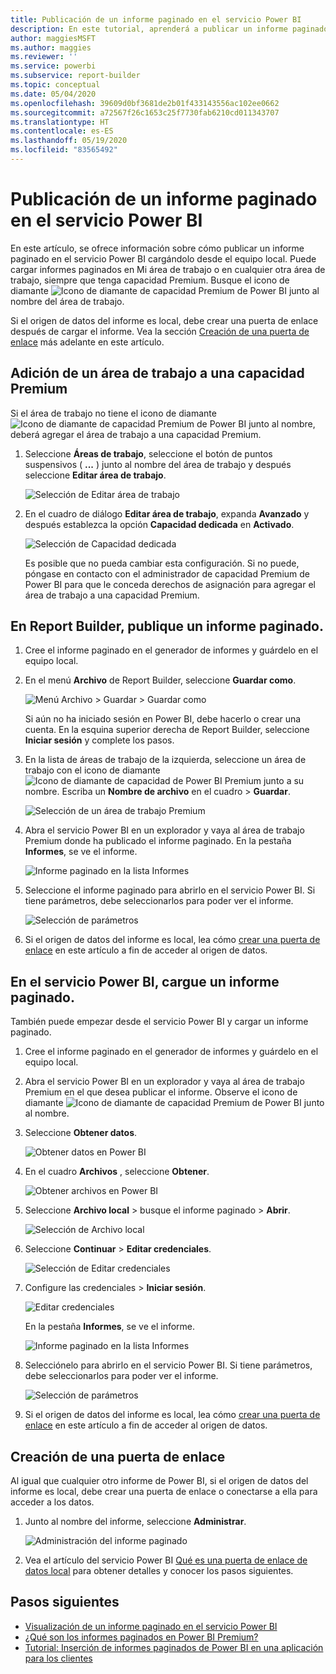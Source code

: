 ```yaml
---
title: Publicación de un informe paginado en el servicio Power BI
description: En este tutorial, aprenderá a publicar un informe paginado en el servicio Power BI cargándolo desde el equipo local.
author: maggiesMSFT
ms.author: maggies
ms.reviewer: ''
ms.service: powerbi
ms.subservice: report-builder
ms.topic: conceptual
ms.date: 05/04/2020
ms.openlocfilehash: 39609d0bf3681de2b01f433143556ac102ee0662
ms.sourcegitcommit: a72567f26c1653c25f7730fab6210cd011343707
ms.translationtype: HT
ms.contentlocale: es-ES
ms.lasthandoff: 05/19/2020
ms.locfileid: "83565492"
---
```

# <a name="publish-a-paginated-report-to-the-power-bi-service"></a>Publicación de un informe paginado en el servicio Power BI

En este artículo, se ofrece información sobre cómo publicar un informe paginado en el servicio Power BI cargándolo desde el equipo local. Puede cargar informes paginados en Mi área de trabajo o en cualquier otra área de trabajo, siempre que tenga capacidad Premium. Busque el icono de diamante ![Icono de diamante de capacidad Premium de Power BI](media/paginated-reports-save-to-power-bi-service/premium-diamond.png) junto al nombre del área de trabajo. 

Si el origen de datos del informe es local, debe crear una puerta de enlace después de cargar el informe. Vea la sección [Creación de una puerta de enlace](#create-a-gateway) más adelante en este artículo.

## <a name="add-a-workspace-to-a-premium-capacity"></a>Adición de un área de trabajo a una capacidad Premium

Si el área de trabajo no tiene el icono de diamante ![Icono de diamante de capacidad Premium de Power BI](media/paginated-reports-save-to-power-bi-service/premium-diamond.png) junto al nombre, deberá agregar el área de trabajo a una capacidad Premium. 

1. Seleccione **Áreas de trabajo**, seleccione el botón de puntos suspensivos ( **...** ) junto al nombre del área de trabajo y después seleccione **Editar área de trabajo**.

    ![Selección de Editar área de trabajo](media/paginated-reports-save-to-power-bi-service/power-bi-paginated-edit-workspace.png)

1. En el cuadro de diálogo **Editar área de trabajo**, expanda **Avanzado** y después establezca la opción **Capacidad dedicada** en **Activado**.

    ![Selección de Capacidad dedicada](media/paginated-reports-save-to-power-bi-service/power-bi-paginated-edit-workspace-dialog.png)

   Es posible que no pueda cambiar esta configuración. Si no puede, póngase en contacto con el administrador de capacidad Premium de Power BI para que le conceda derechos de asignación para agregar el área de trabajo a una capacidad Premium.

## <a name="from-report-builder-publish-a-paginated-report"></a>En Report Builder, publique un informe paginado.

1. Cree el informe paginado en el generador de informes y guárdelo en el equipo local.

1. En el menú **Archivo** de Report Builder, seleccione **Guardar como**.

    ![Menú Archivo > Guardar > Guardar como](media/paginated-reports-save-to-power-bi-service/power-bi-paginated-save-as.png)

    Si aún no ha iniciado sesión en Power BI, debe hacerlo o crear una cuenta. En la esquina superior derecha de Report Builder, seleccione **Iniciar sesión** y complete los pasos.

2. En la lista de áreas de trabajo de la izquierda, seleccione un área de trabajo con el icono de diamante ![Icono de diamante de capacidad de Power BI Premium](media/paginated-reports-save-to-power-bi-service/premium-diamond.png) junto a su nombre. Escriba un **Nombre de archivo** en el cuadro > **Guardar**. 

    ![Selección de un área de trabajo Premium](media/paginated-reports-save-to-power-bi-service/power-bi-paginated-select-workspace.png)

4. Abra el servicio Power BI en un explorador y vaya al área de trabajo Premium donde ha publicado el informe paginado. En la pestaña **Informes**, se ve el informe.

    ![Informe paginado en la lista Informes](media/paginated-reports-save-to-power-bi-service/power-bi-paginated-wwi-report.png)

5. Seleccione el informe paginado para abrirlo en el servicio Power BI. Si tiene parámetros, debe seleccionarlos para poder ver el informe.

    ![Selección de parámetros](media/paginated-reports-save-to-power-bi-service/power-bi-paginated-select-parameters.png)

6. Si el origen de datos del informe es local, lea cómo [crear una puerta de enlace](#create-a-gateway) en este artículo a fin de acceder al origen de datos.

## <a name="from-the-power-bi-service-upload-a-paginated-report"></a>En el servicio Power BI, cargue un informe paginado.

También puede empezar desde el servicio Power BI y cargar un informe paginado.

1. Cree el informe paginado en el generador de informes y guárdelo en el equipo local.

1. Abra el servicio Power BI en un explorador y vaya al área de trabajo Premium en el que desea publicar el informe. Observe el icono de diamante ![Icono de diamante de capacidad Premium de Power BI](media/paginated-reports-save-to-power-bi-service/premium-diamond.png) junto al nombre. 

1. Seleccione **Obtener datos**.

    ![Obtener datos en Power BI](media/paginated-reports-save-to-power-bi-service/power-bi-paginated-get-data.png)

1. En el cuadro **Archivos** , seleccione **Obtener**.

    ![Obtener archivos en Power BI](media/paginated-reports-save-to-power-bi-service/power-bi-paginated-files-get.png)

1. Seleccione **Archivo local** > busque el informe paginado > **Abrir**.

    ![Selección de Archivo local](media/paginated-reports-save-to-power-bi-service/power-bi-paginated-local-file.png)

1. Seleccione **Continuar** > **Editar credenciales**.

    ![Selección de Editar credenciales](media/paginated-reports-save-to-power-bi-service/power-bi-paginated-select-edit-credentials.png)

1. Configure las credenciales > **Iniciar sesión**.

    ![Editar credenciales](media/paginated-reports-save-to-power-bi-service/power-bi-paginated-credentials.png)

   En la pestaña **Informes**, se ve el informe.

    ![Informe paginado en la lista Informes](media/paginated-reports-save-to-power-bi-service/power-bi-paginated-wwi-report.png)

1. Selecciónelo para abrirlo en el servicio Power BI. Si tiene parámetros, debe seleccionarlos para poder ver el informe.
 
    ![Selección de parámetros](media/paginated-reports-save-to-power-bi-service/power-bi-paginated-select-parameters.png)

6. Si el origen de datos del informe es local, lea cómo [crear una puerta de enlace](#create-a-gateway) en este artículo a fin de acceder al origen de datos.

## <a name="create-a-gateway"></a>Creación de una puerta de enlace

Al igual que cualquier otro informe de Power BI, si el origen de datos del informe es local, debe crear una puerta de enlace o conectarse a ella para acceder a los datos.

1. Junto al nombre del informe, seleccione **Administrar**.

   ![Administración del informe paginado](media/paginated-reports-save-to-power-bi-service/power-bi-paginated-manage.png)

1. Vea el artículo del servicio Power BI [Qué es una puerta de enlace de datos local](../connect-data/service-gateway-onprem.md) para obtener detalles y conocer los pasos siguientes.



## <a name="next-steps"></a>Pasos siguientes

- [Visualización de un informe paginado en el servicio Power BI](../consumer/paginated-reports-view-power-bi-service.md)
- [¿Qué son los informes paginados en Power BI Premium?](paginated-reports-report-builder-power-bi.md)
- [Tutorial: Inserción de informes paginados de Power BI en una aplicación para los clientes](../developer/embedded/embed-paginated-reports-customers.md)
